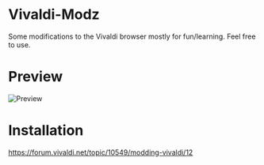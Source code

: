 # Vivaldi-Modz
Some modifications to the Vivaldi browser mostly for fun/learning. Feel free to use.

# Preview
![Preview](https://imgur.com/h1ZcYra)

# Installation
https://forum.vivaldi.net/topic/10549/modding-vivaldi/12



